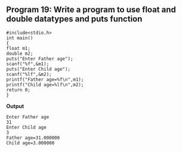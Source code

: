 ## Program 19: Write a program to use float and double datatypes and puts function
```
#include<stdio.h>
int main()
{
float m1;
double m2;
puts("Enter Father age");
scanf("%f",&m1);
puts("Enter Child age");
scanf("%lf",&m2);
printf("Father age=%f\n",m1);
printf("Child age=%lf\n",m2);
return 0;
}
```
**Output**
```
Enter Father age
31
Enter Child age
3
Father age=31.000000
Child age=3.000000
```
